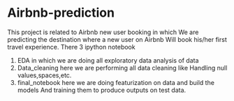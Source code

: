 # Airbnb-prediction
This project is related to Airbnb new user booking in which 
We are predicting the destination where a new user on Airbnb
Will book his/her first travel experience.
There 3 ipython notebook 
1. EDA in which we are doing all exploratory data analysis of data
2. Data_cleaning here we are performing all data cleaning like 
   Handling null values,spaces,etc.
3. final_notebook here we are doing featurization on data and build the models
  And training them to produce outputs on test data.
